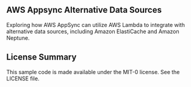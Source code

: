 ## AWS Appsync Alternative Data Sources

Exploring how AWS AppSync can utilize AWS Lambda to integrate with alternative data sources, including Amazon ElastiCache and Amazon Neptune.

## License Summary

This sample code is made available under the MIT-0 license. See the LICENSE file.
